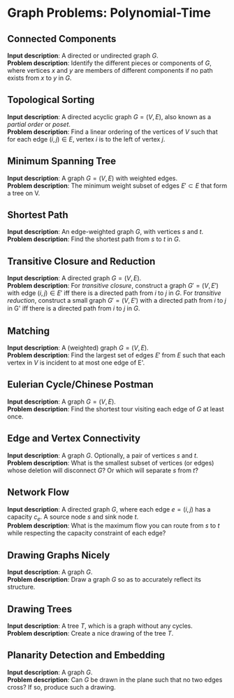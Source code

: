 # Graph Problems: Polynomial-Time

## Connected Components

__Input description__: A directed or undirected graph $G$.  
__Problem description__: Identify the different pieces or components of $G$, where vertices $x$ and $y$ are members of different components if no path exists from $x$ to $y$ in $G$.  

## Topological Sorting

__Input description__: A directed acyclic graph $G =(V,E)$, also known as a _partial order_ or _poset_.  
__Problem description__: Find a linear ordering of the vertices of $V$ such that for each edge $(i,j) \in E$, vertex $i$ is to the left of vertex $j$.

## Minimum Spanning Tree

__Input description__: A graph $G =(V,E)$ with weighted edges.  
__Problem description__: The minimum weight subset of edges $E' \subset E$ that form a tree on V.

## Shortest Path

__Input description__: An edge-weighted graph $G$, with vertices $s$ and $t$.  
__Problem description__: Find the shortest path from $s$ to $t$ in $G$.

## Transitive Closure and Reduction

__Input description__: A directed graph $G =(V,E)$.  
__Problem description__: For _transitive closure_, construct a graph $G' =(V,E')$ with edge $(i,j) \in E'$ iff there is a directed path from $i$ to $j$ in $G$. For _transitive reduction_, construct a small graph $G' =(V,E')$ with a directed path from $i$ to $j$ in G' iﬀ there is a directed path from $i$ to $j$ in $G$.

## Matching

__Input description__: A (weighted) graph $G =(V,E)$.  
__Problem description__: Find the largest set of edges $E'$ from $E$ such that each vertex in $V$ is incident to at most one edge of E'.

## Eulerian Cycle/Chinese Postman

__Input description__: A graph $G =(V,E)$.  
__Problem description__: Find the shortest tour visiting each edge of $G$ at least once.

## Edge and Vertex Connectivity

__Input description__: A graph $G$. Optionally, a pair of vertices $s$ and $t$.  
__Problem description__: What is the smallest subset of vertices (or edges) whose deletion will disconnect $G$? Or which will separate $s$ from $t$?

## Network Flow

__Input description__: A directed graph $G$, where each edge $e =(i,j)$ has a capacity $c_e$. A source node $s$ and sink node $t$.  
__Problem description__: What is the maximum flow you can route from $s$ to $t$ while respecting the capacity constraint of each edge?

## Drawing Graphs Nicely

__Input description__: A graph $G$.  
__Problem description__: Draw a graph $G$ so as to accurately reflect its structure.

## Drawing Trees

__Input description__: A tree $T$, which is a graph without any cycles.  
__Problem description__: Create a nice drawing of the tree $T$.

## Planarity Detection and Embedding

__Input description__: A graph $G$.  
__Problem description__: Can $G$ be drawn in the plane such that no two edges cross? If so, produce such a drawing.
